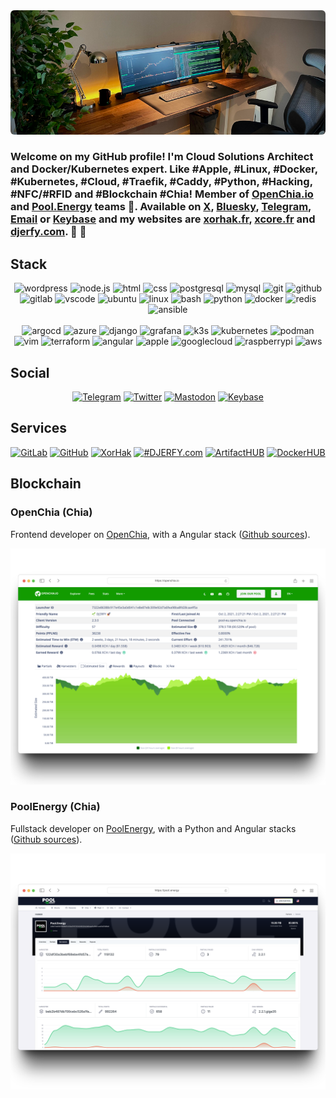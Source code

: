 <div align="center">
  <img style="max-width: 100%; border-radius: 0.375rem !important;" src="https://raw.githubusercontent.com/djerfy/djerfy/master/assets/background_3.jpg" />
</div>

### Welcome on my GitHub profile! I'm Cloud Solutions Architect and Docker/Kubernetes expert. Like #Apple, #Linux, #Docker, #Kubernetes, #Cloud, #Traefik, #Caddy, #Python, #Hacking, #NFC/#RFID and #Blockchain #Chia! Member of [OpenChia.io](https://openchia.io) and [Pool.Energy](https://pool.energy) teams 🌱. Available on [X](https://x.com/djerfy), [Bluesky](https://bsky.app/profile/djerfy.bsky.social), [Telegram](https://telegram.me/djerfy), [Email](mailto:djerfy@gmail.com) or [Keybase](https://keybase.io/djerfy) and my websites are [xorhak.fr](https://xorhak.fr), [xcore.fr](https://xcore.fr) and [djerfy.com](https://archive.djerfy.com). 🌱 🚀 

## Stack

<div align="center">
  <img height="30em" src="https://cdn.jsdelivr.net/gh/devicons/devicon/icons/wordpress/wordpress-original.svg" alt="wordpress" />
  <img height="30em" src="https://cdn.jsdelivr.net/gh/devicons/devicon/icons/nodejs/nodejs-original.svg" alt="node.js" />
  <img height="30em" src="https://cdn.jsdelivr.net/gh/devicons/devicon/icons/html5/html5-original.svg" alt="html" />
  <img height="30em" src="https://cdn.jsdelivr.net/gh/devicons/devicon/icons/css3/css3-original.svg" alt="css" />
  <img height="30em" src="https://cdn.jsdelivr.net/gh/devicons/devicon/icons/postgresql/postgresql-original.svg" alt="postgresql" />
  <img height="30em" src="https://cdn.jsdelivr.net/gh/devicons/devicon/icons/mysql/mysql-original.svg" alt="mysql"/>
  <img height="30em" src="https://cdn.jsdelivr.net/gh/devicons/devicon/icons/git/git-original.svg" alt="git" />
  <img height="30em" src="https://cdn.jsdelivr.net/gh/devicons/devicon/icons/github/github-original.svg" alt="github" />
  <img height="30em" src="https://cdn.jsdelivr.net/gh/devicons/devicon/icons/gitlab/gitlab-original.svg" alt="gitlab" />
  <img height="30em" src="https://cdn.jsdelivr.net/gh/devicons/devicon/icons/vscode/vscode-original.svg" alt="vscode" />
  <img height="30em" src="https://cdn.jsdelivr.net/gh/devicons/devicon/icons/ubuntu/ubuntu-plain.svg" alt="ubuntu" />
  <img height="30em" src="https://cdn.jsdelivr.net/gh/devicons/devicon/icons/linux/linux-original.svg" alt="linux" />
  <img height="30em" src="https://cdn.jsdelivr.net/gh/devicons/devicon/icons/bash/bash-original.svg" alt="bash" />
  <img height="30em" src="https://cdn.jsdelivr.net/gh/devicons/devicon/icons/python/python-original.svg" alt="python" />
  <img height="30em" src="https://cdn.jsdelivr.net/gh/devicons/devicon/icons/docker/docker-original.svg" alt="docker" />
  <img height="30em" src="https://cdn.jsdelivr.net/gh/devicons/devicon/icons/redis/redis-original.svg" alt="redis" />
  <img height="30em" src="https://cdn.jsdelivr.net/gh/devicons/devicon/icons/ansible/ansible-original.svg" alt="ansible" />
</div>
<br/>
<div align="center">
  <img height="30em" src="https://cdn.jsdelivr.net/gh/devicons/devicon/icons/argocd/argocd-original.svg" alt="argocd" />
  <img height="30em" src="https://cdn.jsdelivr.net/gh/devicons/devicon/icons/azure/azure-original.svg" alt="azure" />
  <img height="30em" src="https://cdn.jsdelivr.net/gh/devicons/devicon/icons/django/django-plain.svg" alt="django" />
  <img height="30em" src="https://cdn.jsdelivr.net/gh/devicons/devicon/icons/grafana/grafana-original.svg" alt="grafana" />
  <img height="30em" src="https://cdn.jsdelivr.net/gh/devicons/devicon/icons/k3s/k3s-original.svg" alt="k3s" />
  <img height="30em" src="https://cdn.jsdelivr.net/gh/devicons/devicon/icons/kubernetes/kubernetes-plain.svg" alt="kubernetes" />
  <img height="30em" src="https://cdn.jsdelivr.net/gh/devicons/devicon/icons/podman/podman-original.svg" alt="podman" />
  <img height="30em" src="https://cdn.jsdelivr.net/gh/devicons/devicon/icons/vim/vim-original.svg" alt="vim" />
  <img height="30em" src="https://cdn.jsdelivr.net/gh/devicons/devicon/icons/terraform/terraform-original.svg" alt="terraform" />
  <img height="30em" src="https://cdn.jsdelivr.net/gh/devicons/devicon/icons/angularjs/angularjs-original.svg" alt="angular" />
  <img height="30em" src="https://cdn.jsdelivr.net/gh/devicons/devicon/icons/apple/apple-original.svg" alt="apple" />
  <img height="30em" src="https://cdn.jsdelivr.net/gh/devicons/devicon/icons/googlecloud/googlecloud-original.svg" alt="googlecloud" />
  <img height="30em" src="https://cdn.jsdelivr.net/gh/devicons/devicon/icons/raspberrypi/raspberrypi-original.svg" alt="raspberrypi" />
  <img height="30em" src="https://iconape.com/wp-content/files/tx/370608/svg/370608.svg" alt="aws" />
</div>

## Social

<div align="center">
  <a href="https://telegram.me/djerfy"><img height="30em" src="https://img.shields.io/badge/Telegram-2CA5E0?style=for-the-badge&logo=telegram&logoColor=white" alt="Telegram" /></a>
  <a href="https://twitter.com/djerfy"><img height="30em" src="https://img.shields.io/badge/Twitter-%231DA1F2.svg?style=for-the-badge&logo=Twitter&logoColor=white" alt="Twitter" /></a>
  <a href="https://mastodon.top/@djerfy" rel="me"><img height="30em" src="https://img.shields.io/badge/Mastodon-%231DA1F2.svg?style=for-the-badge&logo=Mastodon&logoColor=white&color=6364ff" alt="Mastodon" /></a>
  <a href="https://keybase.io/djerfy"><img height="30em" src="https://img.shields.io/badge/Keybase-%231DA1F2.svg?style=for-the-badge&logo=Keybase&logoColor=white&color=ff5a00" alt="Keybase" ></a>
</div>

## Services

<div align="center">
  <a href="https://gitlab.apps.xcore.fr/"><img height="30em" src="https://img.shields.io/badge/gitlab-%23181717.svg?style=for-the-badge&logo=gitlab&logoColor=white&color=fc6d26" alt="GitLab" /></a>
  <a href="https://github.com/djerfy/"><img height="30em" src="https://img.shields.io/badge/github-%23181717.svg?style=for-the-badge&logo=github&logoColor=white" alt="GitHub" /></a>
  <a href="https://xorhak.fr/"><img height="30em" src="https://img.shields.io/badge/ghost-000?style=for-the-badge&logo=ghost&logoColor=%23F7DF1E" alt="XorHak" /></a>
  <a href="https://archive.djerfy.com/"><img height="30em" src="https://img.shields.io/badge/WordPress-%23117AC9.svg?style=for-the-badge&logo=WordPress&logoColor=white" alt="#DJERFY.com" /></a>
  <a href="https://artifacthub.io/packages/search?repo=djerfy"><img height="30em" src="https://img.shields.io/badge/ArtifactHUB-%23117AC9.svg?style=for-the-badge&logo=ArtifactHUB&logoColor=white" alt="ArtifactHUB" /></a>
  <a href="https://hub.docker.com/u/djerfy"><img height="30em" src="https://img.shields.io/badge/DockerHUB-%23117AC9.svg?style=for-the-badge&logo=docker&logoColor=white" alt="DockerHUB" /></a>
</div>

## Blockchain

### OpenChia (Chia)

Frontend developer on [OpenChia](https://openchia.io), with a Angular stack ([Github sources](https://github.com/openchia)).

<div align="center">
  <img src="https://raw.githubusercontent.com/djerfy/djerfy/master/assets/openchia.png" />
</div>

### PoolEnergy (Chia)

Fullstack developer on [PoolEnergy](https://pool.energy), with a Python and Angular stacks ([Github sources](https://github.com/Pool-Energy)).

<div align="center">
  <img src="https://raw.githubusercontent.com/djerfy/djerfy/master/assets/poolenergy.png" />
</div>
